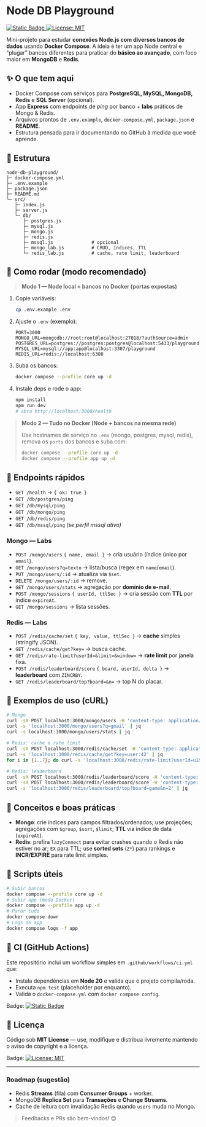 # Node DB Playground

[![Static Badge](https://img.shields.io/badge/Node.js-ci?label=CI&link=https%3A%2F%2Fgithub.com%2Ftsalexandre97%2Fnode-db-playground%2Factions%2Fworkflows%2Fci.yml)
](https://github.com/tsalexandre97/node-db-playground/actions/workflows/ci.yml)
[![License: MIT](https://img.shields.io/badge/License-MIT-yellow.svg)](./LICENSE)

Mini-projeto para estudar **conexões Node.js com diversos bancos de dados** usando **Docker Compose**. A ideia é ter um app Node central e “plugar” bancos diferentes para praticar do **básico ao avançado**, com foco maior em **MongoDB** e **Redis**.

## ✨ O que tem aqui

- Docker Compose com serviços para **PostgreSQL, MySQL, MongoDB, Redis** e **SQL Server** (opcional).
- App **Express** com endpoints de _ping_ por banco + **labs** práticos de Mongo & Redis.
- Arquivos prontos de `.env.example`, `docker-compose.yml`, `package.json` e **README**.
- Estrutura pensada para ir documentando no GitHub à medida que você aprende.

## 🧭 Estrutura

```
node-db-playground/
├─ docker-compose.yml
├─ .env.example
├─ package.json
├─ README.md
└─ src/
   ├─ index.js
   ├─ server.js
   └─ db/
      ├─ postgres.js
      ├─ mysql.js
      ├─ mongo.js
      ├─ redis.js
      ├─ mssql.js              # opcional
      ├─ mongo_lab.js          # CRUD, índices, TTL
      └─ redis_lab.js          # cache, rate limit, leaderboard
```

## 🚀 Como rodar (modo recomendado)

> **Modo 1 — Node local + bancos no Docker (portas expostas)**

1. Copie variáveis:

   ```bash
   cp .env.example .env
   ```

2. Ajuste o `.env` (exemplo):

   ```env
   PORT=3000
   MONGO_URL=mongodb://root:root@localhost:27018/?authSource=admin
   POSTGRES_URL=postgres://postgres:postgres@localhost:5433/playground
   MYSQL_URL=mysql://app:app@localhost:3307/playground
   REDIS_URL=redis://localhost:6380
   ```

3. Suba os bancos:

   ```bash
   docker compose --profile core up -d
   ```

4. Instale deps e rode o app:

   ```bash
   npm install
   npm run dev
   # abra http://localhost:3000/health
   ```

> **Modo 2 — Tudo no Docker (Node + bancos na mesma rede)**
>
> Use hostnames de serviço no `.env` (mongo, postgres, mysql, redis), remova os `ports` dos bancos e suba com:
>
> ```bash
> docker compose --profile core up -d
> docker compose --profile app up -d
> ```

## 🔌 Endpoints rápidos

- `GET /health` → `{ ok: true }`
- `GET /db/postgres/ping`
- `GET /db/mysql/ping`
- `GET /db/mongo/ping`
- `GET /db/redis/ping`
- `GET /db/mssql/ping` _(se perfil mssql ativo)_

### Mongo — Labs

- `POST /mongo/users` `{ name, email }` → cria usuário (índice único por `email`).
- `GET /mongo/users?q=texto` → lista/busca (regex em `name`/`email`).
- `PUT /mongo/users/:id` → atualiza via `$set`.
- `DELETE /mongo/users/:id` → remove.
- `GET /mongo/users/stats` → agregação por **domínio de e-mail**.
- `POST /mongo/sessions` `{ userId, ttlSec }` → cria sessão com **TTL** por índice `expireAt`.
- `GET /mongo/sessions` → lista sessões.

### Redis — Labs

- `POST /redis/cache/set` `{ key, value, ttlSec }` → **cache** simples (stringify JSON).
- `GET /redis/cache/get?key=` → busca cache.
- `GET /redis/rate-limit?userId=&limit=&window=` → **rate limit** por janela fixa.
- `POST /redis/leaderboard/score` `{ board, userId, delta }` → **leaderboard** com `ZINCRBY`.
- `GET /redis/leaderboard/top?board=&n=` → top N do placar.

## 🧪 Exemplos de uso (cURL)

```bash
# Mongo
curl -sX POST localhost:3000/mongo/users -H 'content-type: application/json' -d '{"name":"Ana","email":"ana@acme.com"}' | jq
curl -s 'localhost:3000/mongo/users?q=gmail' | jq
curl -s localhost:3000/mongo/users/stats | jq

# Redis: cache e rate limit
curl -sX POST localhost:3000/redis/cache/set -H 'content-type: application/json' -d '{"key":"user:42","value":{"name":"Zoe"},"ttlSec":30}' | jq
curl -s 'localhost:3000/redis/cache/get?key=user:42' | jq
for i in {1..7}; do curl -s 'localhost:3000/redis/rate-limit?userId=u1&limit=5&window=10' | jq '.allowed,.remaining'; done

# Redis: leaderboard
curl -sX POST localhost:3000/redis/leaderboard/score -H 'content-type: application/json' -d '{"board":"game","userId":"alice","delta":10}' | jq
curl -sX POST localhost:3000/redis/leaderboard/score -H 'content-type: application/json' -d '{"board":"game","userId":"bob","delta":20}' | jq
curl -s 'localhost:3000/redis/leaderboard/top?board=game&n=2' | jq
```

## 🧠 Conceitos e boas práticas

- **Mongo**: crie índices para campos filtrados/ordenados; use projeções; agregações com `$group`, `$sort`, `$limit`; **TTL** via índice de data (`expireAt`).
- **Redis**: prefira `lazyConnect` para evitar crashes quando o Redis não estiver no ar; `EX` para TTL; use **sorted sets** (`Z*`) para rankings e **INCR/EXPIRE** para rate limit simples.

## 🧰 Scripts úteis

```bash
# Subir bancos
docker compose --profile core up -d
# Subir app (modo Docker)
docker compose --profile app up -d
# Parar tudo
docker compose down
# Logs do app
docker compose logs -f app
```

## 🤖 CI (GitHub Actions)

Este repositório inclui um workflow simples em `.github/workflows/ci.yml` que:

- Instala dependências em **Node 20** e valida que o projeto compila/roda.
- Executa `npm test` (placeholder por enquanto).
- Valida o `docker-compose.yml` com `docker compose config`.

Badge: [![Static Badge](https://img.shields.io/badge/Node.js-ci?label=CI&link=https%3A%2F%2Fgithub.com%2Ftsalexandre97%2Fnode-db-playground%2Factions%2Fworkflows%2Fci.yml)
](https://github.com/tsalexandre97/node-db-playground/actions/workflows/ci.yml)

## 📜 Licença

Código sob **MIT License** — use, modifique e distribua livremente mantendo o aviso de copyright e a licença.

Badge: [![License: MIT](https://img.shields.io/badge/License-MIT-yellow.svg)](./LICENSE)

---

### Roadmap (sugestão)

- Redis **Streams** (fila) com **Consumer Groups** + worker.
- MongoDB **Replica Set** para **Transações** e **Change Streams**.
- Cache de leitura com invalidação Redis quando `users` muda no Mongo.

> Feedbacks e PRs são bem-vindos! 😊
